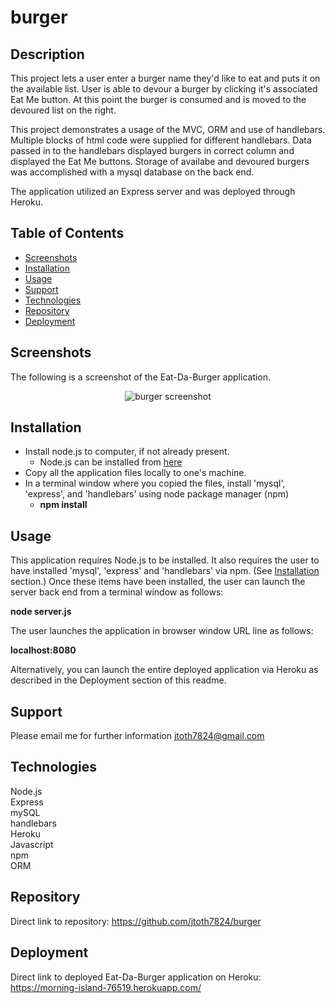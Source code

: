 # burger

## Description

This project lets a user enter a burger name they'd like to eat and puts it on the available list.  User is able to devour a burger by clicking it's associated Eat Me button.  At this point the burger is consumed and is moved to the devoured list on the right.    

This project demonstrates a usage of the MVC, ORM and use of handlebars.  Multiple blocks of html code were supplied for different handlebars.   Data passed in to the handlebars displayed burgers in correct column and displayed the Eat Me buttons.  Storage of availabe and devoured burgers was accomplished with a mysql database on the back end.

The application utilized an Express server and was deployed through Heroku.

## Table of Contents

* [Screenshots](#Screenshots)
* [Installation](#Installation)
* [Usage](#Usage)
* [Support](#Support)
* [Technologies](#Technologies)
* [Repository](#Repository)
* [Deployment](#Deployment)

## Screenshots

The following is a screenshot of the Eat-Da-Burger application.

<p align="center">
  <img src="./images/burgerMain.png" alt="burger screenshot">
</p>

## Installation

* Install node.js to computer, if not already present.
    * Node.js can be installed from [here](https://nodejs.org/en/)
* Copy all the application files locally to one's machine.
* In a terminal window where you copied the files, install 'mysql', 'express', and 'handlebars' using node package manager (npm)
    * **npm install**

## Usage

This application requires Node.js to be installed.  It also requires the user to have installed 'mysql', 'express' and 'handlebars' via npm.  (See [Installation](#installation) section.)  Once these items have been installed, the user can launch the server back end from a terminal window as follows:

**node server.js**

The user launches the application in browser window URL line as follows:

**localhost:8080**

Alternatively, you can launch the entire deployed application via Heroku as described in the Deployment section of this readme.


## Support

Please email me for further information jtoth7824@gmail.com


## Technologies

<div>Node.js</div>
<div>Express</div>
<div>mySQL</div>
<div>handlebars</div>
<div>Heroku</div>
<div>Javascript</div>
<div>npm</div>
<div>ORM</div>

## Repository

Direct link to repository:  https://github.com/jtoth7824/burger

## Deployment

Direct link to deployed Eat-Da-Burger application on Heroku:   https://morning-island-76519.herokuapp.com/